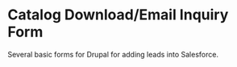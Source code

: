 Catalog Download/Email Inquiry Form
===================================

Several basic forms for Drupal for adding leads into Salesforce.
